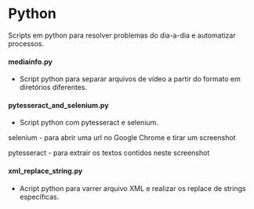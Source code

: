 # Python
Scripts em python para resolver problemas do dia-a-dia e automatizar processos.

#### mediainfo.py
- Script python para separar arquivos de vídeo a partir do formato em diretórios diferentes.

#### pytesseract_and_selenium.py
- Script python com pytesseract e selenium.

selenium - para abrir uma url no Google Chrome e tirar um screenshot

pytesseract - para extrair os textos contidos neste screenshot

#### xml_replace_string.py
- Acript python para varrer arquivo XML e realizar os replace de strings específicas.
